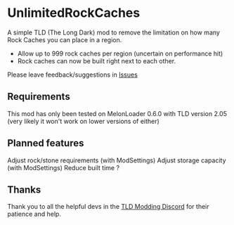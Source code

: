 # UnlimitedRockCaches
A simple TLD (The Long Dark) mod to remove the limitation on how many Rock Caches you can place in a region.

* Allow up to 999 rock caches per region (uncertain on performance hit)
* Rock caches can now be built right next to each other.

Please leave feedback/suggestions in [Issues](https://github.com/dommrogers/UnlimitedRockCaches/issues)

## Requirements
This mod has only been tested on MelonLoader 0.6.0 with TLD version 2.05
(very likely it won't work on lower versions of either)

## Planned features
Adjust rock/stone requirements (with ModSettings)
Adjust storage capacity (with ModSettings)
Reduce built time ?

## Thanks
Thank you to all the helpful devs in the [TLD Modding Discord](https://discord.gg/EhBWKRx) for their patience and help.